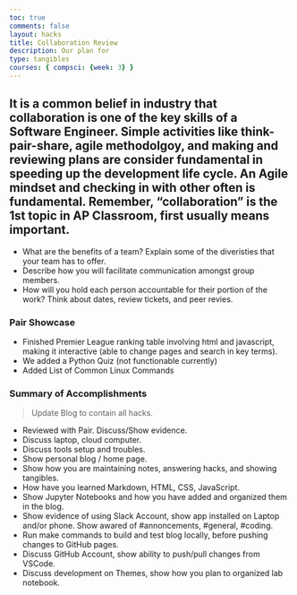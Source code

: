 ```yaml
---
toc: true
comments: false
layout: hacks
title: Collaboration Review
description: Our plan for 
type: tangibles
courses: { compsci: {week: 3} }
---
```

## It is a common belief in industry that collaboration is one of the key skills of a Software Engineer. Simple activities like think-pair-share, agile methodolgoy, and making and reviewing plans are consider fundamental in speeding up the development life cycle. An Agile mindset and checking in with other often is fundamental. Remember, “collaboration” is the 1st topic in AP Classroom, first usually means important.
- What are the benefits of a team? Explain some of the diveristies that your team has to offer.
- Describe how you will facilitate communication amongst group members.
- How will you hold each person accountable for their portion of the work? Think about dates, review tickets, and peer revies.

### Pair Showcase
- Finished Premier League ranking table involving html and javascript, making it interactive (able to change pages and search in key terms).
- We added a Python Quiz (not functionable currently)
- Added List of Common Linux Commands

### Summary of Accomplishments
> Update Blog to contain all hacks.  
- Reviewed with Pair.  Discuss/Show evidence.
- Discuss laptop, cloud computer.
- Discuss tools setup and troubles.
- Show personal blog / home page.
- Show how you are maintaining notes, answering hacks, and showing tangibles.  
- How have you learned Markdown, HTML, CSS, JavaScript.
- Show Jupyter Notebooks and how you have added and organized them in the blog.
- Show evidence of using Slack Account, show app installed on Laptop and/or phone.  Show awared of #annoncements, #general, #coding.
- Run make commands to build and test blog locally, before pushing changes to GitHub pages.
- Discuss GitHub Account, show ability to push/pull changes from VSCode.
- Discuss development on Themes, show how you plan to organized lab notebook.